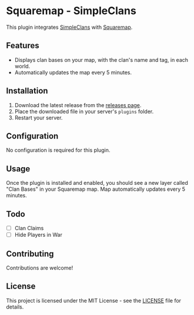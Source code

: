 # Squaremap - SimpleClans

This plugin integrates [SimpleClans](https://github.com/RoinujNosde/SimpleClans) with [Squaremap](https://github.com/jpenilla/squaremap).

## Features

- Displays clan bases on your map, with the clan's name and tag, in each world.
- Automatically updates the map every 5 minutes.

## Installation

1. Download the latest release from the [releases page](https://github.com/AkselGlyholt/Squaremap-SimpleClans/releases).
2. Place the downloaded file in your server's `plugins` folder.
3. Restart your server.

## Configuration

No configuration is required for this plugin.

## Usage

Once the plugin is installed and enabled, you should see a new layer called "Clan Bases" in your Squaremap map.
Map automatically updates every 5 minutes.

## Todo
- [ ] Clan Claims
- [ ] Hide Players in War

## Contributing

Contributions are welcome!

## License

This project is licensed under the MIT License - see the [LICENSE](LICENSE) file for details.
